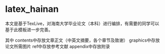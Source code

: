 # latex_hainan
本文是基于TexLive，对海南大学毕业论文（本科）进行编排，有需要的同学可以基于此模板进一步完善。

其中 contents中存放文章正文（中英文摘要，各个章节及致谢）
  graphics中存放论文所需图片
  ref中存放参考文献
  appendix中存放附录
